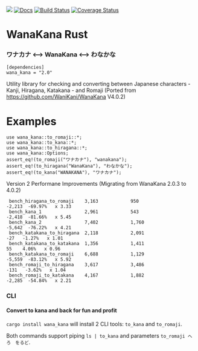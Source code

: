  [![](http://meritbadge.herokuapp.com/wana_kana)](https://crates.io/crates/wana_kana)
 [![Docs](https://docs.rs/wana_kana/badge.svg)](https://docs.rs/crate/wana_kana/)
 [![Build Status](https://travis-ci.org/PSeitz/wana_kana_rust.svg?branch=master)](https://travis-ci.org/PSeitz/wana_kana_rust)
 [![Coverage Status](https://coveralls.io/repos/github/PSeitz/wana_kana_rust/badge.svg?branch=master)](https://coveralls.io/github/PSeitz/wana_kana_rust?branch=master)

 # WanaKana Rust
 ### ワナカナ <--> WanaKana <--> わなかな
```toml,ignore
[dependencies]
wana_kana = "2.0"
```


 Utility library for checking and converting between Japanese characters - Kanji, Hiragana, Katakana - and Romaji (Ported from https://github.com/WaniKani/WanaKana V4.0.2)
 # Examples
 ```
 use wana_kana::to_romaji::*;
 use wana_kana::to_kana::*;
 use wana_kana::to_hiragana::*;
 use wana_kana::Options;
 assert_eq!(to_romaji("ワナカナ"), "wanakana");
 assert_eq!(to_hiragana("WanaKana"), "わなかな");
 assert_eq!(to_kana("WANAKANA"), "ワナカナ");
 ```

Version 2 Performane Improvements (Migrating from WanaKana 2.0.3 to 4.0.2)
```
 bench_hiragana_to_romaji    3,163            950                -2,213  -69.97%   x 3.33
 bench_kana_1                2,961            543                -2,418  -81.66%   x 5.45
 bench_kana_2                7,402            1,760              -5,642  -76.22%   x 4.21
 bench_katakana_to_hiragana  2,118            2,091                 -27   -1.27%   x 1.01
 bench_katakana_to_katakana  1,356            1,411                  55    4.06%   x 0.96
 bench_katakana_to_romaji    6,688            1,129              -5,559  -83.12%   x 5.92
 bench_romaji_to_hiragana    3,617            3,486                -131   -3.62%   x 1.04
 bench_romaji_to_katakana    4,167            1,882              -2,285  -54.84%   x 2.21
```

### CLI
#### Convert to kana and back for fun and profit
`cargo install wana_kana` will install 2 CLI tools: `to_kana` and `to_romaji`.

Both commands support piping `ls | to_kana` and parameters `to_romaji へろ　をるど`.
